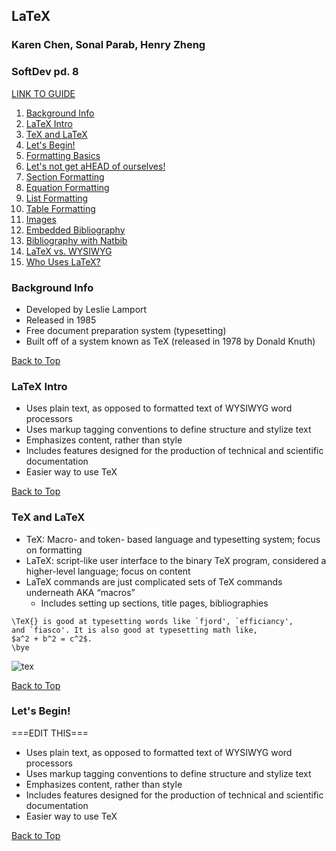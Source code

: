 ## LaTeX
### Karen Chen, Sonal Parab, Henry Zheng
### SoftDev pd. 8

[LINK TO GUIDE](https://henryz2000.github.io/sdLatex/)

1. [Background Info](#background-info)
2. [LaTeX Intro](#latex-intro)
3. [TeX and LaTeX](#tex-and-latex)
4. [Let's Begin!](#lets-begin)
5. [Formatting Basics](#formatting-basics)
6. [Let's not get aHEAD of ourselves!](#lets-not-get-ahead-of-ourselves)
7. [Section Formatting](#section-formatting)
8. [Equation Formatting](#equation-formatting)
9. [List Formatting](#list-formatting)
10. [Table Formatting](#table-formatting)
11. [Images](#images)
12. [Embedded Bibliography](#embedded-bibliography)
13. [Bibliography with Natbib](#bibliography-with-natbib)
14. [LaTeX vs. WYSIWYG](#latex-vs-wysiwyg)
15. [Who Uses LaTeX?](#who-uses-latex)

### Background Info

- Developed by Leslie Lamport
- Released in 1985
- Free document preparation system (typesetting) 
- Built off of a system known as TeX (released in 1978 by Donald Knuth)

[Back to Top](#latex)

### LaTeX Intro

- Uses plain text, as opposed to formatted text of WYSIWYG word processors
- Uses markup tagging conventions to define structure and stylize text
- Emphasizes content, rather than style
- Includes features designed for the production of technical and scientific documentation
- Easier way to use TeX

[Back to Top](#latex)

### TeX and LaTeX

- TeX: Macro- and token- based language and typesetting system; focus on formatting
- LaTeX: script-like user interface to the binary TeX program, considered a higher-level language; focus on content
- LaTeX commands are just complicated sets of TeX commands underneath AKA “macros”
  - Includes setting up sections, title pages, bibliographies

```
\TeX{} is good at typesetting words like `fjord', `efficiancy',
and `fiasco'. It is also good at typesetting math like,
$a^2 + b^2 = c^2$.
\bye
```
![tex](https://cdn.sharelatex.com/blog/images/tex-example.png)

[Back to Top](#latex)

### Let's Begin!
===EDIT THIS===
- Uses plain text, as opposed to formatted text of WYSIWYG word processors
- Uses markup tagging conventions to define structure and stylize text
- Emphasizes content, rather than style
- Includes features designed for the production of technical and scientific documentation
- Easier way to use TeX

[Back to Top](#latex)
